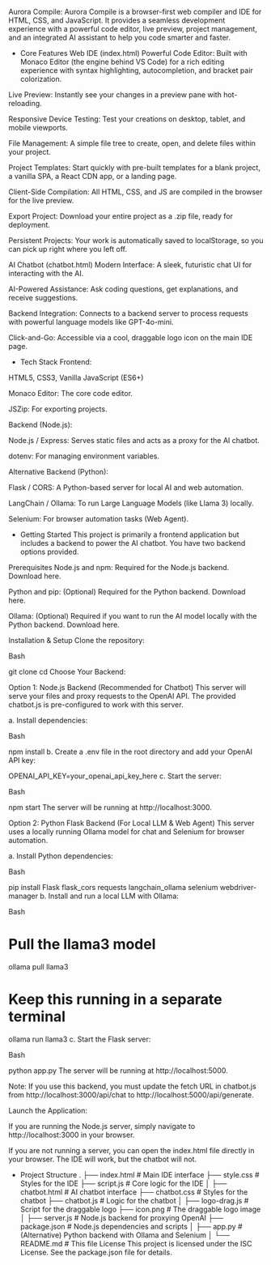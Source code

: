 Aurora Compile:
Aurora Compile is a browser-first web compiler and IDE for HTML, CSS, and JavaScript. It provides a seamless development experience with a powerful code editor, live preview, project management, and an integrated AI assistant to help you code smarter and faster.

- Core Features
Web IDE (index.html)
Powerful Code Editor: Built with Monaco Editor (the engine behind VS Code) for a rich editing experience with syntax highlighting, autocompletion, and bracket pair colorization.

Live Preview: Instantly see your changes in a preview pane with hot-reloading.

Responsive Device Testing: Test your creations on desktop, tablet, and mobile viewports.

File Management: A simple file tree to create, open, and delete files within your project.

Project Templates: Start quickly with pre-built templates for a blank project, a vanilla SPA, a React CDN app, or a landing page.

Client-Side Compilation: All HTML, CSS, and JS are compiled in the browser for the live preview.

Export Project: Download your entire project as a .zip file, ready for deployment.

Persistent Projects: Your work is automatically saved to localStorage, so you can pick up right where you left off.

AI Chatbot (chatbot.html)
Modern Interface: A sleek, futuristic chat UI for interacting with the AI.

AI-Powered Assistance: Ask coding questions, get explanations, and receive suggestions.

Backend Integration: Connects to a backend server to process requests with powerful language models like GPT-4o-mini.

Click-and-Go: Accessible via a cool, draggable logo icon on the main IDE page.

- Tech Stack
Frontend:

HTML5, CSS3, Vanilla JavaScript (ES6+)

Monaco Editor: The core code editor.

JSZip: For exporting projects.

Backend (Node.js):

Node.js / Express: Serves static files and acts as a proxy for the AI chatbot.

dotenv: For managing environment variables.

Alternative Backend (Python):

Flask / CORS: A Python-based server for local AI and web automation.

LangChain / Ollama: To run Large Language Models (like Llama 3) locally.

Selenium: For browser automation tasks (Web Agent).

- Getting Started
This project is primarily a frontend application but includes a backend to power the AI chatbot. You have two backend options provided.

Prerequisites
Node.js and npm: Required for the Node.js backend. Download here.

Python and pip: (Optional) Required for the Python backend. Download here.

Ollama: (Optional) Required if you want to run the AI model locally with the Python backend. Download here.

Installation & Setup
Clone the repository:

Bash

git clone <your-repository-url>
cd <repository-directory>
Choose Your Backend:

Option 1: Node.js Backend (Recommended for Chatbot)
This server will serve your files and proxy requests to the OpenAI API. The provided chatbot.js is pre-configured to work with this server.

a. Install dependencies:

Bash

npm install
b. Create a .env file in the root directory and add your OpenAI API key:

OPENAI_API_KEY=your_openai_api_key_here
c. Start the server:

Bash

npm start
The server will be running at http://localhost:3000.

Option 2: Python Flask Backend (For Local LLM & Web Agent)
This server uses a locally running Ollama model for chat and Selenium for browser automation.

a. Install Python dependencies:

Bash

pip install Flask flask_cors requests langchain_ollama selenium webdriver-manager
b. Install and run a local LLM with Ollama:

Bash

# Pull the llama3 model
ollama pull llama3

# Keep this running in a separate terminal
ollama run llama3
c. Start the Flask server:

Bash

python app.py
The server will be running at http://localhost:5000.

Note: If you use this backend, you must update the fetch URL in chatbot.js from http://localhost:3000/api/chat to http://localhost:5000/api/generate.

Launch the Application:

If you are running the Node.js server, simply navigate to http://localhost:3000 in your browser.

If you are not running a server, you can open the index.html file directly in your browser. The IDE will work, but the chatbot will not.

- Project Structure
.
├── index.html          # Main IDE interface
├── style.css           # Styles for the IDE
├── script.js           # Core logic for the IDE
│
├── chatbot.html        # AI chatbot interface
├── chatbot.css         # Styles for the chatbot
├── chatbot.js          # Logic for the chatbot
│
├── logo-drag.js        # Script for the draggable logo
├── icon.png            # The draggable logo image
│
├── server.js           # Node.js backend for proxying OpenAI
├── package.json        # Node.js dependencies and scripts
│
├── app.py              # (Alternative) Python backend with Ollama and Selenium
│
└── README.md           # This file
License
This project is licensed under the ISC License. See the package.json file for details.
